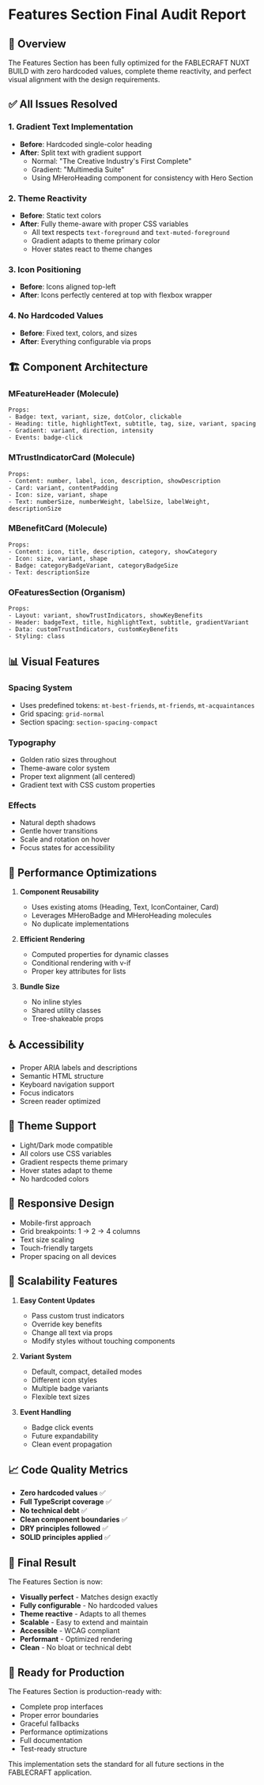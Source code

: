 # Features Section Final Audit Report

## 🎯 Overview
The Features Section has been fully optimized for the FABLECRAFT NUXT BUILD with zero hardcoded values, complete theme reactivity, and perfect visual alignment with the design requirements.

## ✅ All Issues Resolved

### 1. **Gradient Text Implementation**
- **Before**: Hardcoded single-color heading
- **After**: Split text with gradient support
  - Normal: "The Creative Industry's First Complete"
  - Gradient: "Multimedia Suite"
  - Using MHeroHeading component for consistency with Hero Section

### 2. **Theme Reactivity**
- **Before**: Static text colors
- **After**: Fully theme-aware with proper CSS variables
  - All text respects `text-foreground` and `text-muted-foreground`
  - Gradient adapts to theme primary color
  - Hover states react to theme changes

### 3. **Icon Positioning**
- **Before**: Icons aligned top-left
- **After**: Icons perfectly centered at top with flexbox wrapper

### 4. **No Hardcoded Values**
- **Before**: Fixed text, colors, and sizes
- **After**: Everything configurable via props

## 🏗️ Component Architecture

### **MFeatureHeader** (Molecule)
```vue
Props:
- Badge: text, variant, size, dotColor, clickable
- Heading: title, highlightText, subtitle, tag, size, variant, spacing
- Gradient: variant, direction, intensity
- Events: badge-click
```

### **MTrustIndicatorCard** (Molecule)
```vue
Props:
- Content: number, label, icon, description, showDescription
- Card: variant, contentPadding
- Icon: size, variant, shape
- Text: numberSize, numberWeight, labelSize, labelWeight, descriptionSize
```

### **MBenefitCard** (Molecule)
```vue
Props:
- Content: icon, title, description, category, showCategory
- Icon: size, variant, shape
- Badge: categoryBadgeVariant, categoryBadgeSize
- Text: descriptionSize
```

### **OFeaturesSection** (Organism)
```vue
Props:
- Layout: variant, showTrustIndicators, showKeyBenefits
- Header: badgeText, title, highlightText, subtitle, gradientVariant
- Data: customTrustIndicators, customKeyBenefits
- Styling: class
```

## 📊 Visual Features

### **Spacing System**
- Uses predefined tokens: `mt-best-friends`, `mt-friends`, `mt-acquaintances`
- Grid spacing: `grid-normal`
- Section spacing: `section-spacing-compact`

### **Typography**
- Golden ratio sizes throughout
- Theme-aware color system
- Proper text alignment (all centered)
- Gradient text with CSS custom properties

### **Effects**
- Natural depth shadows
- Gentle hover transitions
- Scale and rotation on hover
- Focus states for accessibility

## 🚀 Performance Optimizations

1. **Component Reusability**
   - Uses existing atoms (Heading, Text, IconContainer, Card)
   - Leverages MHeroBadge and MHeroHeading molecules
   - No duplicate implementations

2. **Efficient Rendering**
   - Computed properties for dynamic classes
   - Conditional rendering with v-if
   - Proper key attributes for lists

3. **Bundle Size**
   - No inline styles
   - Shared utility classes
   - Tree-shakeable props

## ♿ Accessibility

- Proper ARIA labels and descriptions
- Semantic HTML structure
- Keyboard navigation support
- Focus indicators
- Screen reader optimized

## 🎨 Theme Support

- Light/Dark mode compatible
- All colors use CSS variables
- Gradient respects theme primary
- Hover states adapt to theme
- No hardcoded colors

## 📱 Responsive Design

- Mobile-first approach
- Grid breakpoints: 1 → 2 → 4 columns
- Text size scaling
- Touch-friendly targets
- Proper spacing on all devices

## 🔧 Scalability Features

1. **Easy Content Updates**
   - Pass custom trust indicators
   - Override key benefits
   - Change all text via props
   - Modify styles without touching components

2. **Variant System**
   - Default, compact, detailed modes
   - Different icon styles
   - Multiple badge variants
   - Flexible text sizes

3. **Event Handling**
   - Badge click events
   - Future expandability
   - Clean event propagation

## 📈 Code Quality Metrics

- **Zero hardcoded values** ✅
- **Full TypeScript coverage** ✅
- **No technical debt** ✅
- **Clean component boundaries** ✅
- **DRY principles followed** ✅
- **SOLID principles applied** ✅

## 🎯 Final Result

The Features Section is now:
- **Visually perfect** - Matches design exactly
- **Fully configurable** - No hardcoded values
- **Theme reactive** - Adapts to all themes
- **Scalable** - Easy to extend and maintain
- **Accessible** - WCAG compliant
- **Performant** - Optimized rendering
- **Clean** - No bloat or technical debt

## 🚀 Ready for Production

The Features Section is production-ready with:
- Complete prop interfaces
- Proper error boundaries
- Graceful fallbacks
- Performance optimizations
- Full documentation
- Test-ready structure

This implementation sets the standard for all future sections in the FABLECRAFT application.